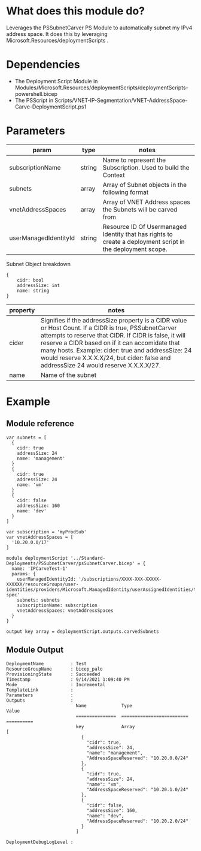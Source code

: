 # What does this module do?
Leverages the PSSubnetCarver PS Module to automatically subnet my IPv4 address space.  It does this by leveraging Microsoft.Resources/deploymentScripts .

# Dependencies
* The Deployment Script Module in Modules/Microsoft.Resources/deploymentScripts/deploymentScripts-powershell.bicep
* The PSScript in Scripts/VNET-IP-Segmentation/VNET-AddressSpace-Carve-DeploymentScript.ps1

# Parameters
param | type | notes
------|------|------
subscriptionName | string | Name to represent the Subscription.  Used to build the Context
subnets | array | Array of Subnet objects in the following format
vnetAddressSpaces | array | Array of VNET Address spaces the Subnets will be carved from
userManagedIdentityId | string | Resource ID Of Usermanaged Identity that has rights to create a deployment script in the deployment scope.

Subnet Object breakdown
```dotnetcli
{
    cidr: bool
    addressSize: int
    name: string
}
```
property | notes
--------- | ------
cider | Signifies if the addressSize property is a CIDR value or Host Count.  If a CIDR is true, PSSubnetCarver attempts to reserve that CIDR.  If CIDR is false, it will reserve a CIDR based on if it can accomidate that many hosts.  Example: cider: true and addressSize: 24 would reserve X.X.X.X/24, but cider: false and addressSize 24 would reserve X.X.X.X/27.
name | Name of the subnet

# Example

## Module reference
```
var subnets = [
  {
    cidr: true
    addressSize: 24
    name: 'management'
  }
  {
    cidr: true
    addressSize: 24
    name: 'vm'
  }
  {
    cidr: false
    addressSize: 160
    name: 'dev'
  }
]

var subscription = 'myProdSub'
var vnetAddressSpaces = [
  '10.20.0.0/17'
]

module deploymentScript '../Standard-Deployments/PSSubnetCarver/psSubnetCarver.bicep' = {
  name: 'IPCarveTest-1'
  params: {
    userManagedIdentityId: '/subscriptions/XXXX-XXX-XXXXX-XXXXXX/resourceGroups/user-identities/providers/Microsoft.ManagedIdentity/userAssignedIdentities/template-spec'
    subnets: subnets
    subscriptionName: subscription
    vnetAddressSpaces: vnetAddressSpaces        
  } 
}

output key array = deploymentScript.outputs.carvedSubnets 
```

## Module Output
```dotnetcli
DeploymentName          : Test
ResourceGroupName       : bicep_palo
ProvisioningState       : Succeeded
Timestamp               : 9/14/2021 1:09:40 PM
Mode                    : Incremental
TemplateLink            :
Parameters              :
Outputs                 :
                          Name             Type                       Value
                          ===============  =========================  ==========
                          key              Array                      [
                            {
                              "cidr": true,
                              "addressSize": 24,
                              "name": "management",
                              "AddressSpaceReserved": "10.20.0.0/24"
                            },
                            {
                              "cidr": true,
                              "addressSize": 24,
                              "name": "vm",
                              "AddressSpaceReserved": "10.20.1.0/24"
                            },
                            {
                              "cidr": false,
                              "addressSize": 160,
                              "name": "dev",
                              "AddressSpaceReserved": "10.20.2.0/24"
                            }
                          ]

DeploymentDebugLogLevel :
```